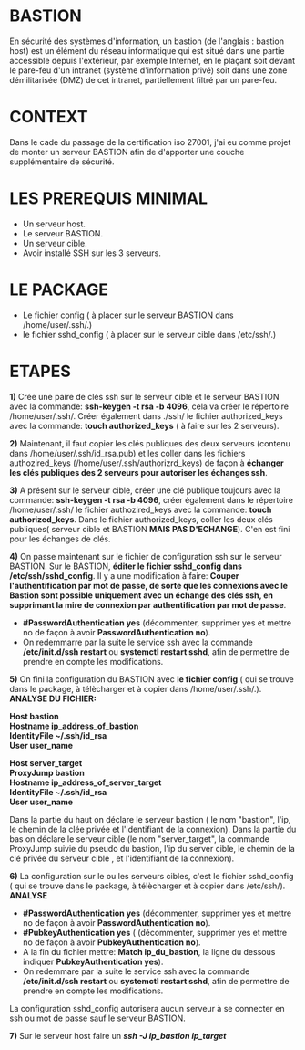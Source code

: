 
# BASTION

En sécurité des systèmes d'information, un bastion (de l'anglais : bastion host) est un élément du réseau informatique qui est situé dans une partie accessible depuis l'extérieur, par exemple Internet, en le plaçant soit devant le pare-feu d'un intranet (système d'information privé) soit dans une zone démilitarisée (DMZ) de cet intranet, partiellement filtré par un pare-feu.

# CONTEXT

Dans le cade du passage de la certification iso 27001, j'ai eu comme projet de monter un serveur BASTION afin de d'apporter une couche supplémentaire de sécurité.

# LES PREREQUIS MINIMAL

  * Un serveur host.
  * Le serveur BASTION.
  * Un serveur cible.
  * Avoir installé SSH sur les 3 serveurs.

# LE PACKAGE

  * Le fichier config ( à placer sur le serveur BASTION dans /home/user/.ssh/.)
  * le fichier sshd_config ( à placer sur le serveur cible dans /etc/ssh/.)

# ETAPES
 
 __1)__ Crée une paire de clés ssh sur le serveur cible et le serveur BASTION avec la commande: __ssh-keygen -t rsa -b 4096__, cela va créer le répertoire /home/user/.ssh/. 
    Créer également dans ./ssh/ le fichier authorized_keys avec la commande: __touch authorized_keys__ ( à faire sur les 2 serveurs).
 
 __2)__ Maintenant, il faut copier les clés publiques des deux serveurs (contenu dans /home/user/.ssh/id_rsa.pub) et les coller dans les fichiers authozired_keys   (/home/user/.ssh/authorizrd_keys) de façon à __échanger les clés publiques des 2 serveurs pour autoriser les échanges ssh__.

 __3)__ A présent sur le serveur cible, créer une clé publique toujours avec la commande: __ssh-keygen -t rsa -b 4096__, créer également dans le répertoire /home/user/.ssh/ le fichier authozired_keys avec la commande: __touch authorized_keys__. Dans le fichier authorized_keys, coller les deux clés publiques( serveur cible et BASTION __MAIS PAS D'ECHANGE__). C'en est fini pour les échanges de clés.

__4)__ On passe maintenant sur le fichier de configuration ssh sur le serveur BASTION. Sur le BASTION, __éditer le fichier sshd_config dans /etc/ssh/sshd_config__.
   Il y a une modification à faire: __Couper l'authentification par mot de passe, de sorte que les connexions avec le Bastion sont possible uniquement avec un échange des clés ssh, en supprimant la mire de connexion par authentification par mot de passe__.
   
   * __#PasswordAuthentication yes__ (décommenter, supprimer yes et mettre no de façon à avoir __PasswordAuthentication no__).
   * On redemmarre par la suite le service ssh avec la commande __/etc/init.d/ssh restart__ ou __systemctl restart sshd__, afin de permettre de prendre en compte les modifications.

__5)__ On fini la configuration du BASTION avec __le fichier config__ ( qui se trouve dans le package, à télècharger et à copier dans /home/user/.ssh/.).
       __ANALYSE DU FICHIER:__
       
   __Host bastion  
     Hostname ip_address_of_bastion  
     IdentityFile ~/.ssh/id_rsa  
     User user_name__
     
   __Host server_target  
     ProxyJump bastion  
     Hostname ip_address_of_server_target  
     IdentityFile ~/.ssh/id_rsa  
     User user_name__
     
Dans la partie du haut on déclare le serveur bastion ( le nom "bastion", l'ip, le chemin de la clée privée et l'identifiant de la connexion).
Dans la partie du bas on déclare le serveur cible (le nom "server_target", la commande ProxyJump suivie du pseudo du bastion, l'ip du server cible, le chemin de la clé privée du serveur cible , et l'identifiant de la connexion).
     
  __6)__ La configuration sur le ou les serveurs cibles, c'est le fichier sshd_config ( qui se trouve dans le package, à télècharger et à copier dans /etc/ssh/).  
  __ANALYSE__
  
   * __#PasswordAuthentication yes__ (décommenter, supprimer yes et mettre no de façon à avoir __PasswordAuthentication no__).
   * __#PubkeyAuthentication yes__ ( (décommenter, supprimer yes et mettre no de façon à avoir __PubkeyAuthentication no__).
   * A la fin du fichier mettre: __Match ip_du_bastion__, la ligne du dessous indiquer __PubkeyAuthentication yes__).
   * On redemmare par la suite le service ssh avec la commande __/etc/init.d/ssh restart__ ou __systemctl restart sshd__, afin de permettre de prendre en compte les modifications.
  
  La configuration sshd_config autorisera aucun serveur à se connecter en ssh ou mot de passe sauf le serveur BASTION.

__7)__ Sur le serveur host faire un ___ssh -J ip_bastion ip_target___
